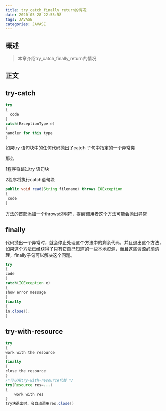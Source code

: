 ```yaml
---
title: try_catch_finally_return的情况
date: 2020-05-28 22:55:58
tags: JAVASE
categories: JAVASE
---
```


## 概述

> 本章介绍try_catch_finally_return的情况

<!--more-->

## 正文

## try-catch

```java
try
{
  code
}
catch(ExceptionType e)
{
handler for this type
}
```

如果try 语句块中的任何代码抛出了catch 子句中指定的一个异常类

那么

1程序将跳过try  语句块

2程序将执行catch语句块



```java
public void read(String filename) throws IOException
{
 code
}
```

方法的首部添加一个throws说明符，提醒调用者这个方法可能会抛出异常

## finally

代码抛出一个异常时，就会停止处理这个方法中的剩余代码，并且退出这个方法，如果这个方法已经获得了只有它自己知道的一些本地资源，而且这些资源必须清理，finally子句可以解决这个问题。

```java
try
{
code
}
catch(IOException e)
{
show error message
}
finally
{
in.close();
}
```

## try-with-resource

```java
try
{
work with the resource
}
finally
{
close the resource
}
/*可以用try-with-resource代替 */
try(Resource res=...)
{
    work with res
}
try块退出时，会自动调用res.close()
```

